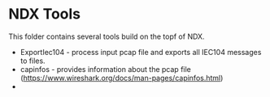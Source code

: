 # NDX Tools
This folder contains several tools build on the topf of NDX.

* ExportIec104 - process input pcap file and exports all IEC104 messages to files.
* capinfos - provides information about the pcap file (https://www.wireshark.org/docs/man-pages/capinfos.html)
* 